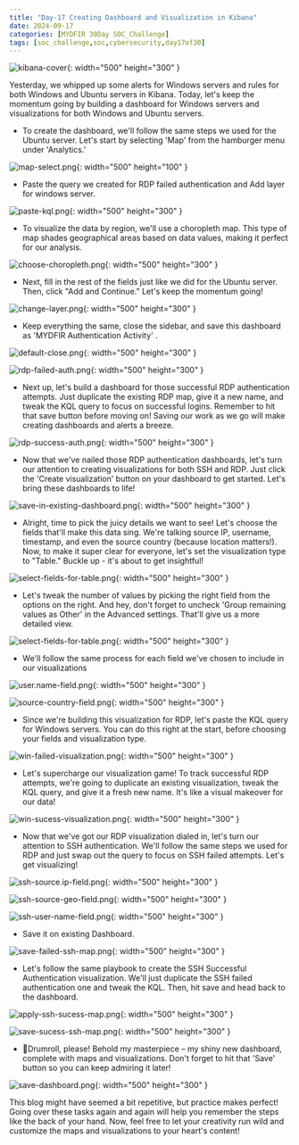 ```yaml
---
title: "Day-17 Creating Dashboard and Visualization in Kibana"
date: 2024-09-17
categories: [MYDFIR 30Day SOC_Challenge]
tags: [soc_challenge,soc,cybersecurity,day17of30]
---
```



![kibana-cover](assets/win-dashboard-&-visualization/kibana-cover.png){: width="500" height="300" }

Yesterday, we whipped up some alerts for Windows servers and rules for both Windows and Ubuntu servers in Kibana. Today, let's keep the momentum going by building a dashboard for Windows servers and visualizations for both Windows and Ubuntu servers.

- To create the dashboard, we'll follow the same steps we used for the Ubuntu server. Let's start by selecting 'Map' from the hamburger menu under 'Analytics.'

![map-select.png](/assets/win-dashboard-&-visualization/map-select.png){: width="500" height="100" }

- Paste the query we created for RDP failed authentication and Add layer for windows server.

![paste-kql.png](/assets/win-dashboard-&-visualization/paste-kql.png){: width="500" height="300" }

- To visualize the data by region, we'll use a choropleth map. This type of map shades geographical areas based on data values, making it perfect for our analysis.

![choose-choropleth.png](/assets/win-dashboard-&-visualization/choose-choropleth.png){: width="500" height="300" }

- Next, fill in the rest of the fields just like we did for the Ubuntu server. Then, click "Add and Continue." Let's keep the momentum going!

![change-layer.png](/assets/win-dashboard-&-visualization/change-layer.png){: width="500" height="300" }

- Keep everything the same, close the sidebar, and save this dashboard as 'MYDFIR Authentication Activity' .

![default-close.png](/assets/win-dashboard-&-visualization/default-close.png){: width="500" height="300" }

![rdp-failed-auth.png](/assets/win-dashboard-&-visualization/rdp-failed-auth.png){: width="500" height="300" }

- Next up, let's build a dashboard for those successful RDP authentication attempts. Just duplicate the existing RDP map, give it a new name, and tweak the KQL query to focus on successful logins. Remember to hit that save button before moving on! Saving our work as we go will make creating dashboards and alerts a breeze.

![rdp-success-auth.png](/assets/win-dashboard-&-visualization/rdp-success-auth.png){: width="500" height="300" }

- Now that we've nailed those RDP authentication dashboards, let's turn our attention to creating visualizations for both SSH and RDP. Just click the 'Create visualization' button on your dashboard to get started. Let's bring these dashboards to life!

![save-in-existing-dashboard.png](assets/win-dashboard-&-visualization/save-in-existing-dashboard.png){: width="500" height="300" }

- Alright, time to pick the juicy details we want to see! Let's choose the fields that'll make this data sing. We're talking source IP, username, timestamp, and even the source country (because location matters!). Now, to make it super clear for everyone, let's set the visualization type to "Table." Buckle up - it's about to get insightful!

![select-fields-for-table.png](/assets/win-dashboard-&-visualization/save-in-existing-dashboard.png){: width="500" height="300" }

- Let's tweak the number of values by picking the right field from the options on the right. And hey, don't forget to uncheck 'Group remaining values as Other' in the Advanced settings. That'll give us a more detailed view.

![select-fields-for-table.png](/assets/win-dashboard-&-visualization/select-fields-for-table.png){: width="500" height="300" }

- We'll follow the same process for each field we've chosen to include in our visualizations

![user.name-field.png](/assets/win-dashboard-&-visualization/user.name-field.png){: width="500" height="300" }

![source-country-field.png](/assets/win-dashboard-&-visualization/source-country-field.png){: width="500" height="300" }

- Since we're building this visualization for RDP, let's paste the KQL query for Windows servers. You can do this right at the start, before choosing your fields and visualization type.

![win-failed-visualization.png](/assets/win-dashboard-&-visualization/win-failed-visualization.png){: width="500" height="300" }

- Let's supercharge our visualization game! To track successful RDP attempts, we're going to duplicate an existing visualization, tweak the KQL query, and give it a fresh new name. It's like a visual makeover for our data!

![win-sucess-visualization.png](/assets/win-dashboard-&-visualization/win-sucess-visualization.png){: width="500" height="300" }

- Now that we've got our RDP visualization dialed in, let's turn our attention to SSH authentication. We'll follow the same steps we used for RDP and just swap out the query to focus on SSH failed attempts. Let's get visualizing!

![ssh-source.ip-field.png](/assets/win-dashboard-&-visualization/ssh-source.ip-field.png){: width="500" height="300" }

![ssh-source-geo-field.png](/assets/win-dashboard-&-visualization/ssh-source-geo-field.png){: width="500" height="300" }

![ssh-user-name-field.png](/assets/win-dashboard-&-visualization/ssh-user-name-field.png){: width="500" height="300" }

- Save it on existing Dashboard.

![save-failed-ssh-map.png](/assets/win-dashboard-&-visualization/save-failed-ssh-map.png){: width="500" height="300" }

- Let's follow the same playbook to create the SSH Successful Authentication visualization. We'll just duplicate the SSH failed authentication one and tweak the KQL. Then, hit save and head back to the dashboard.

![apply-ssh-sucess-map.png](/assets/win-dashboard-&-visualization/apply-ssh-sucess-map.png){: width="500" height="300" }

![save-sucess-ssh-map.png](/assets/win-dashboard-&-visualization/save-sucess-ssh-map.png){: width="500" height="300" }

- 🥁Drumroll, please! Behold my masterpiece – my shiny new dashboard, complete with maps and visualizations. Don't forget to hit that 'Save' button so you can keep admiring it later!

![save-dashboard.png](/assets/win-dashboard-&-visualization/save-dashboard.png){: width="500" height="300" }

This blog might have seemed a bit repetitive, but practice makes perfect! Going over these tasks again and again will help you remember the steps like the back of your hand. Now, feel free to let your creativity run wild and customize the maps and visualizations to your heart's content!